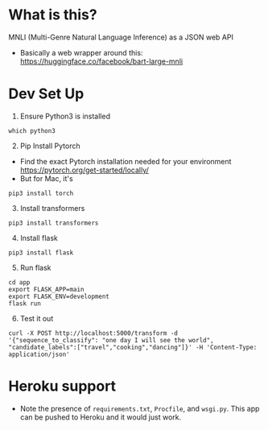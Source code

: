 # What is this?

MNLI (Multi-Genre Natural Language Inference) as a JSON web API
- Basically a web wrapper around this: https://huggingface.co/facebook/bart-large-mnli

# Dev Set Up

1. Ensure Python3 is installed

```
which python3
```

2. Pip Install Pytorch
- Find the exact Pytorch installation needed for your environment https://pytorch.org/get-started/locally/
- But for Mac, it's

```
pip3 install torch
```

3. Install transformers

```
pip3 install transformers
```

4. Install flask

```
pip3 install flask
```

5. Run flask

```
cd app
export FLASK_APP=main
export FLASK_ENV=development
flask run
```

6. Test it out

```
curl -X POST http://localhost:5000/transform -d '{"sequence_to_classify": "one day I will see the world", "candidate_labels":["travel","cooking","dancing"]}' -H 'Content-Type: application/json'
```


# Heroku support
- Note the presence of `requirements.txt`, `Procfile`, and `wsgi.py`.  This app can be pushed to Heroku and it would just work.


